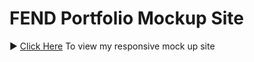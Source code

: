 # FEND Portfolio Mockup Site
► [Click Here](https://eizodann.github.io/fend-portfolio-site/) To view my responsive mock up site
